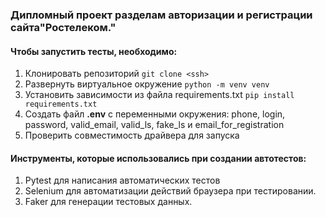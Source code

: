 ### Дипломный проект разделам авторизации и регистрации сайта"Ростелеком."

#### Чтобы запустить тесты, необходимо:
1. Клонировать репозиторий `git clone <ssh>`
2. Развернуть виртуальное окружение `python -m venv venv`
3. Установить зависимости из файла requirements.txt `pip install requirements.txt`
4. Создать файл **.env** с переменными окружения: phone, login, password, valid_email, valid_ls, fake_ls и email_for_registration 
5. Проверить совместимость драйвера для запуска
#### Инструменты, которые использовались при создании автотестов:
1. Pytest для написания автоматических тестов
2. Selenium для автоматизации действий браузера при тестировании. 
3. Faker для генерации тестовых данных.
